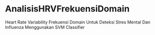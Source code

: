 # AnalisisHRVFrekuensiDomain
Heart Rate Variability Frekuensi Domain Untuk Deteksi Stres Mental Dan Influenza Menggunakan SVM Classifier
